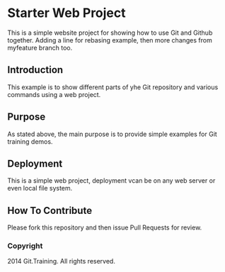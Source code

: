 # Starter Web Project

This is a simple website project for showing how to use Git and Github together. Adding a line for rebasing example, then more changes from myfeature branch too.

## Introduction

This example is to show different parts of yhe Git repository and various commands using a web project.

## Purpose

As stated above, the main purpose is to provide simple examples for Git training demos.

## Deployment

This is a simple web project, deployment vcan be on any web server or even local file system.

## How To Contribute

Please fork this repository and then issue Pull Requests for review.


### Copyright

2014 Git.Training. All rights reserved.